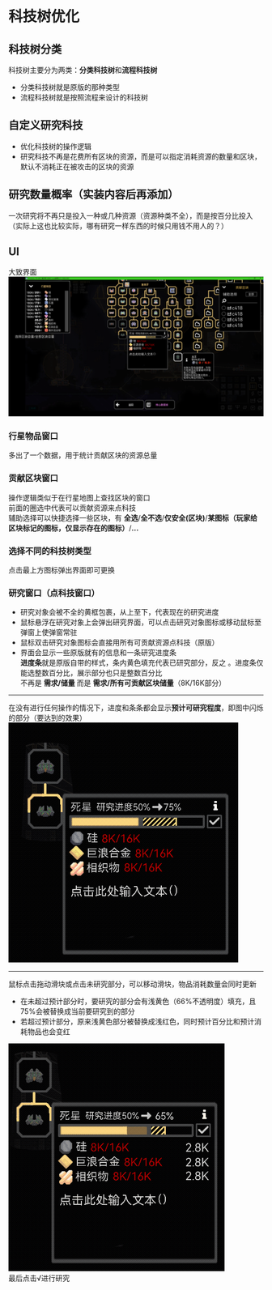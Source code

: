 # 科技树优化
## 科技树分类
科技树主要分为两类：**分类科技树**和**流程科技树**  
- 分类科技树就是原版的那种类型
- 流程科技树就是按照流程来设计的科技树
## 自定义研究科技
- 优化科技树的操作逻辑
- 研究科技不再是花费所有区块的资源，而是可以指定消耗资源的数量和区块，默认不消耗正在被攻击的区块的资源  
## 研究数量概率（实装内容后再添加）
一次研究将不再只是投入一种或几种资源（资源种类不全），而是按百分比投入（实际上这也比较实际，哪有研究一样东西的时候只用钱不用人的？）
## UI
大致界面  
![alt text](图/科技树大体.png)
### 行星物品窗口
多出了一个数据，用于统计贡献区块的资源总量
### 贡献区块窗口
操作逻辑类似于在行星地图上查找区块的窗口  
前面的圈选中代表可以贡献资源来点科技  
辅助选择可以快捷选择一些区块，有 **全选**/**全不选**/**仅安全(区块)**/**某图标（玩家给区块标记的图标，仅显示存在的图标）**/**...**
### 选择不同的科技树类型
点击最上方图标弹出界面即可更换
### 研究窗口（点科技窗口）
- 研究对象会被不全的黄框包裹，从上至下，代表现在的研究进度  
- 鼠标悬浮在研究对象上会弹出研究界面，可以点击研究对象图标或移动鼠标至弹窗上使弹窗常驻
- 鼠标双击研究对象图标会直接用所有可贡献资源点科技（原版）   
- 界面会显示一些原版就有的信息和一条研究进度条  
**进度条**就是原版自带的样式，条内黄色填充代表已研究部分，反之 。进度条仅能选整数百分比，展示部分也只是整数百分比  
不再是 **需求/储量** 而是 **需求/所有可贡献区块储量**（8K/16K部分）

---
在没有进行任何操作的情况下，进度和条条都会显示**预计可研究程度**，即图中闪烁的部分（要达到的效果）
![alt text](图/研究.gif)

---

鼠标点击拖动滑块或点击未研究部分，可以移动滑块，物品消耗数量会同时更新  
- 在未超过预计部分时，要研究的部分会有浅黄色（66%不透明度）填充，且75%会被替换成当前要研究到的部分
- 若超过预计部分，原来浅黄色部分被替换成浅红色，同时预计百分比和预计消耗物品也会变红

![alt text](图/预研究.gif)  
最后点击√进行研究
